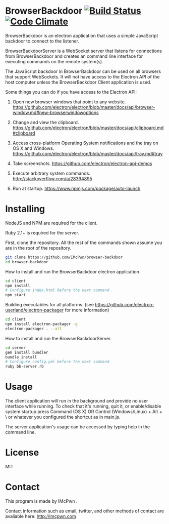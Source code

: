 BrowserBackdoor [![Build Status](https://travis-ci.org/IMcPwn/browser-backdoor.svg?branch=master)](https://travis-ci.org/IMcPwn/browser-backdoor) [![Code Climate](https://codeclimate.com/github/IMcPwn/browser-backdoor/badges/gpa.svg)](https://codeclimate.com/github/IMcPwn/browser-backdoor)
===================
BrowserBackdoor is an electron application that uses a simple JavaScript backdoor to connect to the listener.


BrowserBackdoorServer is a WebSocket server that listens for connections from BrowserBackdoor
and creates an command line interface for executing commands on the remote system(s).

The JavaScript backdoor in BrowserBackdoor can be used on all browsers that support WebSockets.
It will not have access to the Electron API of the host computer unless the BrowserBackdoor Client application is used.

Some things you can do if you have access to the Electron API:

1. Open new browser windows that point to any website. 
https://github.com/electron/electron/blob/master/docs/api/browser-window.md#new-browserwindowoptions

2. Change and view the clipboard.
https://github.com/electron/electron/blob/master/docs/api/clipboard.md#clipboard

3. Access cross-platform Operating System notifications and the tray on OS X and Windows.
https://github.com/electron/electron/blob/master/docs/api/tray.md#tray

4. Take screenshots.
https://github.com/electron/electron-api-demos

5. Execute arbitrary system commands.
http://stackoverflow.com/a/28394895

6. Run at startup.
https://www.npmjs.com/package/auto-launch

Installing
===================

NodeJS and NPM are required for the client.

Ruby 2.1+ is required for the server.

First, clone the repository. All the rest of the commands shown assume you are in the root of the repository.

```sh
git clone https://github.com/IMcPwn/browser-backdoor
cd browser-backdoor
```

How to install and run the BrowserBackdoor electron application.

```sh
cd client
npm install
# Configure index.html before the next command
npm start
```

Building executables for all platforms. (see https://github.com/electron-userland/electron-packager for more information)
```sh
cd client
npm install electron-packager -g
electron-packager . --all
```

How to install and run the BrowserBackdoorServer.
```sh
cd server
gem install bundler
bundle install
# Configure config.yml before the next command
ruby bb-server.rb
```

Usage
===================
The client application will run in the background and provide no user interface while running. 
To check that it's running, quit it, or enable/disable system startup press Command (OS X) OR Control (Windows/Linux) + Alt + \ or whatever you configured the shortcut as in main.js.

The server application's usage can be accessed by typing help in the command line.

License
===================
MIT


Contact
===================
This program is made by IMcPwn .

Contact information such as email, twitter, and other methods of contact are avaliable here: http://imcpwn.com
